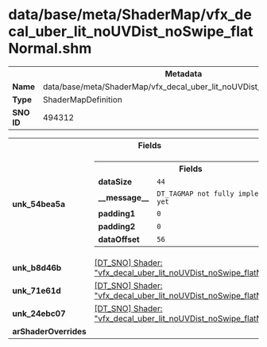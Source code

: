 <h1>data/base/meta/ShaderMap/vfx_decal_uber_lit_noUVDist_noSwipe_flatNormal.shm</h1><table><tr><th colspan="100%">Metadata</th></tr><tr><td><b>Name</b></td><td>data/base/meta/ShaderMap/vfx_decal_uber_lit_noUVDist_noSwipe_flatNormal.shm</td></tr><tr><td><b>Type</b></td><td>ShaderMapDefinition</td></tr><tr><td><b>SNO ID</b></td><td>494312</td></tr></table>

<table><tr><th colspan="100%">Fields</th></tr><tr><td><b>unk_54bea5a</b></td><td><table><tr><th colspan="100%">Fields</th></tr><tr><td><b>dataSize</b></td><td><code>44</code></td></tr><tr><td><b>__message__</b></td><td><code>DT_TAGMAP not fully implemented yet</code></td></tr><tr><td><b>padding1</b></td><td><code>0</code></td></tr><tr><td><b>padding2</b></td><td><code>0</code></td></tr><tr><td><b>dataOffset</b></td><td><code>56</code></td></tr></table>

</td></tr><tr><td><b>unk_b8d46b</b></td><td><a href="..\Shader\vfx_decal_uber_lit_noUVDist_noSwipe_flatNormal.shd">[DT_SNO] Shader: "vfx_decal_uber_lit_noUVDist_noSwipe_flatNormal"</a></td></tr><tr><td><b>unk_71e61d</b></td><td><a href="..\Shader\vfx_decal_uber_lit_noUVDist_noSwipe_flatNormal.shd">[DT_SNO] Shader: "vfx_decal_uber_lit_noUVDist_noSwipe_flatNormal"</a></td></tr><tr><td><b>unk_24ebc07</b></td><td><a href="..\Shader\vfx_decal_uber_lit_noUVDist_noSwipe_flatNormal.shd">[DT_SNO] Shader: "vfx_decal_uber_lit_noUVDist_noSwipe_flatNormal"</a></td></tr><tr><td><b>arShaderOverrides</b></td><td></td></tr></table>

